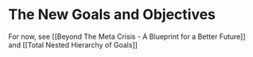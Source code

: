 # The New Goals and Objectives

For now, see [[Beyond The Meta Crisis - A Blueprint for a Better Future]] and [[Total Nested Hierarchy of Goals]] 